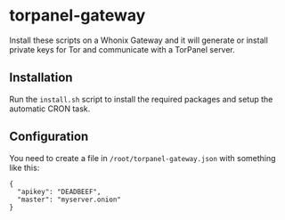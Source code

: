 
# torpanel-gateway

Install these scripts on a Whonix Gateway and it will generate or install
private keys for Tor and communicate with a TorPanel server.

## Installation

Run the `install.sh` script to install the required packages and setup the
automatic CRON task.

## Configuration

You need to create a file in `/root/torpanel-gateway.json` with something like
this:

```
{
  "apikey": "DEADBEEF",
  "master": "myserver.onion"
}
```
